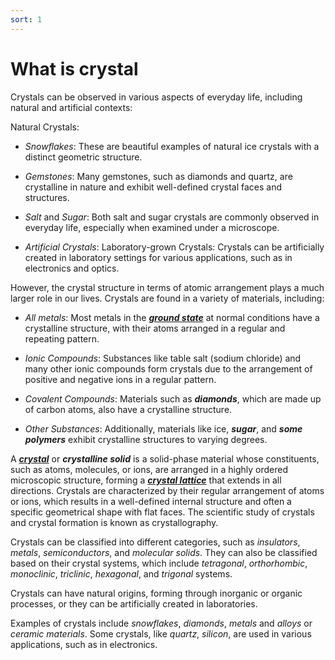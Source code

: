 ```yaml
---
sort: 1
---
```


# What is crystal

Crystals can be observed in various aspects of everyday life, including natural and artificial contexts:

Natural Crystals:
- *Snowflakes*: These are beautiful examples of natural ice crystals with a distinct geometric structure.

- *Gemstones*: Many gemstones, such as diamonds and quartz, are crystalline in nature and exhibit well-defined crystal faces and structures.

- *Salt* and *Sugar*: Both salt and sugar crystals are commonly observed in everyday life, especially when examined under a microscope.

- *Artificial Crystals*: Laboratory-grown Crystals: Crystals can be artificially created in laboratory settings for various applications, such as in electronics and optics.

However, the crystal structure in terms of atomic arrangement plays a much larger role in our lives. Crystals are found in a variety of materials, including:

- *All metals*: Most metals in the [***ground state***](https://en.wikipedia.org/wiki/Phase_diagram) at normal conditions have a crystalline structure, with their atoms arranged in a regular and repeating pattern.

- *Ionic Compounds*: Substances like table salt (sodium chloride) and many other ionic compounds form crystals due to the arrangement of positive and negative ions in a regular pattern.

- *Covalent Compounds*: Materials such as ***diamonds***, which are made up of carbon atoms, also have a crystalline structure.

- *Other Substances*: Additionally, materials like ice, ***sugar***, and ***some polymers*** exhibit crystalline structures to varying degrees.

A [***crystal***](https://en.wikipedia.org/wiki/Crystal) or ***crystalline solid*** is a solid-phase material whose constituents, such as atoms, molecules, or ions, are arranged in a highly ordered microscopic structure, forming a [***crystal lattice***](https://en.wikipedia.org/wiki/Crystal_structure) that extends in all directions. Crystals are characterized by their regular arrangement of atoms or ions, which results in a well-defined internal structure and often a specific geometrical shape with flat faces. The scientific study of crystals and crystal formation is known as crystallography.

Crystals can be classified into different categories, such as *insulators*, *metals*, *semiconductors*, and *molecular solids*. They can also be classified based on their crystal systems, which include *tetragonal*, *orthorhombic*, *monoclinic*, *triclinic*, *hexagonal*, and *trigonal* systems. 

Crystals can have natural origins, forming through inorganic or organic processes, or they can be artificially created in laboratories.

Examples of crystals include *snowflakes*, *diamonds*, *metals* and *alloys* or *ceramic materials*. Some crystals, like *quartz*, *silicon*, are used in various applications, such as in electronics.
